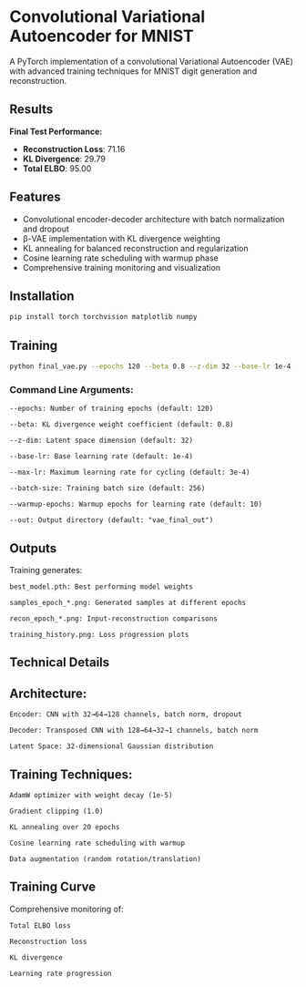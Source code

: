 # Convolutional Variational Autoencoder for MNIST

A PyTorch implementation of a convolutional Variational Autoencoder (VAE) with advanced training techniques for MNIST digit generation and reconstruction.

## Results

**Final Test Performance:**
- **Reconstruction Loss**: 71.16
- **KL Divergence**: 29.79
- **Total ELBO**: 95.00

## Features

- Convolutional encoder-decoder architecture with batch normalization and dropout
- β-VAE implementation with KL divergence weighting
- KL annealing for balanced reconstruction and regularization
- Cosine learning rate scheduling with warmup phase
- Comprehensive training monitoring and visualization

## Installation

```bash
pip install torch torchvision matplotlib numpy
```

## Training
```bash
python final_vae.py --epochs 120 --beta 0.8 --z-dim 32 --base-lr 1e-4 --max-lr 3e-4 --batch-size 256 --warmup-epochs 10
```

### Command Line Arguments:

    --epochs: Number of training epochs (default: 120)

    --beta: KL divergence weight coefficient (default: 0.8)

    --z-dim: Latent space dimension (default: 32)

    --base-lr: Base learning rate (default: 1e-4)

    --max-lr: Maximum learning rate for cycling (default: 3e-4)

    --batch-size: Training batch size (default: 256)

    --warmup-epochs: Warmup epochs for learning rate (default: 10)

    --out: Output directory (default: "vae_final_out")
    
## Outputs

Training generates:

    best_model.pth: Best performing model weights

    samples_epoch_*.png: Generated samples at different epochs

    recon_epoch_*.png: Input-reconstruction comparisons

    training_history.png: Loss progression plots
    
## Technical Details

## Architecture:

    Encoder: CNN with 32→64→128 channels, batch norm, dropout

    Decoder: Transposed CNN with 128→64→32→1 channels, batch norm

    Latent Space: 32-dimensional Gaussian distribution

## Training Techniques:

    AdamW optimizer with weight decay (1e-5)

    Gradient clipping (1.0)

    KL annealing over 20 epochs

    Cosine learning rate scheduling with warmup

    Data augmentation (random rotation/translation)

## Training Curve

Comprehensive monitoring of:

    Total ELBO loss

    Reconstruction loss

    KL divergence

    Learning rate progression
